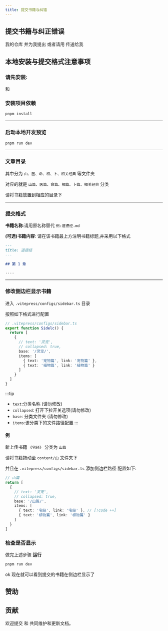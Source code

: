 ```yaml
---
title: 提交书籍与纠错
---
```


<BoxCube
  :items="[
    {
      name: 'Theo-Docs',
      link: 'https://doc.theojs.cn',
      image: 'https://guiguqimen.com/assets/favicon-CHXfMNNf.ico',
      desc: '流媒体森林'
    },
    {
      name: '流媒体合租',
      link: 'https://doc.theojs.cn/serve/sharing/Account-sharing-guide',
      icon: 'cbi:netflix-alt',
      color: '#E50914',
      desc: '省心之选'
    },
    {
      name: '赞助我',
      link: 'https://i.theojs.cn/docs/202405201759098.webp',
      icon: 'twemoji:red-heart'
    },
    {
      name: 'lumen',
      link: 'https://lumen.theojs.cn/',
      image: 'https://lumen.theojs.cn/Logo.webp',
      tag: '主题美化'
    }
  ]"
/>

## 提交书籍与纠正错误

<Pill name="Fork" link="https://github.com/Theo-messi/xx.theojs.cn/fork" icon="fa6-solid:code-fork"  /> 我的仓库 并为我提出 <Pill name="Pull Request" link="https://github.com/Theo-messi/xx.theojs.cn/pulls" icon="fa6-solid:code-pull-request"  /> 或者请用 <Pill name="邮件" link="mailto:fanxiaobin422@gmail.com" icon="logos:google-gmail"  /> 传送给我

## 本地安装与提交格式注意事项

<Links
  :items="[
    {
      name: '本站点使用的 VitePress 建造',
      desc: 'VitePress 是一个由 Vue 团队开发的静态网站生成器，基于 Vite 和 Vue 3，专注于文档、博客和轻量网站的构建。它支持 Markdown 和 Vue 组件，提供简洁的默认主题和灵活的自定义能力，适合快速创建高性能的技术文档和个人博客。',
      link: 'https://vitepress.dev/',
      image: 'https://vitepress.dev/vitepress-logo-mini.svg'
    },
    {
      name: '站点主题使用 @theojs/lumen 插件',
      desc: '✨ 集成 Vue 功能组件和主题美化的 VitePress 插件',
      link: 'https://lumen.theojs.cn/',
      image: 'https://lumen.theojs.cn/Logo.webp'
    }
  ]"
/>

### 请先安装:

<Pill name="Node" link="https://nodejs.org/" icon="logos:nodejs-icon" />和<Pill name="pnpm" link="https://pnpm.io/installation" icon="vscode-icons:file-type-light-pnpm"/>

### 安装项目依赖

```sh
pnpm install
```

---

### 启动本地开发预览

```sh
pnpm run dev
```

---

### 文章目录

其中分为 `山、医、命、相、卜、相关经典` 等文件夹

对应的就是 `山篇、医篇、命篇、相篇、卜篇、相关经典` 分类

请将书籍放置到相应的目录下

---

### 提交格式

**书籍名称**:请用原名称替代 `例:道德经.md`

**(可选)书籍内容**:
请在该书籍最上方注明书籍标题,并采用以下格式

```md
---
title: 道德经
---

## 第 1 章

····
```

---

### 修改侧边栏显示书籍

进入 `.vitepress/configs/sidebar.ts` 目录

按照如下格式进行配置

```ts
// .vitepress/configs/sidebar.ts
export function Sidelc() {
  return [
    {
      // text: '灵宠',
      // collapsed: true,
      base: '/灵宠/',
      items: [
        { text: '宠物篇', link: '宠物篇' },
        { text: '植物篇', link: '植物篇' }
      ]
    }
  ]
}
```

:::tip

- `text`:分类名称 (请勿修改)
- `collapsed`: 打开下拉开关选项(请勿修改)
- `base`: 分类文件夹 (请勿修改)
- `items`:该分类下的文件路径配置
  :::

#### 例

新上传书籍 `《宅经》`
分类为 `山篇`

请将书籍拖动至 `content/山` 文件夹下

并且在 `.vitepress/configs/sidebar.ts` 添加侧边栏路径
配置如下:

```ts
// 山篇
return [
  {
    // text: '灵宠',
    // collapsed: true,
    base: '/山篇/',
    items: [
      { text: '宅经', link: '宅经' }, // [!code ++]
      { text: '植物篇', link: '植物篇' }
    ]
  }
]
```

### 检查是否显示

做完上述步骤 **运行**

```sh
pnpm run dev
```

ok 现在就可以看到提交的书籍在侧边栏显示了

## 赞助

<Pill 
  name="支付宝"
  link="https://i.theojs.cn/docs/202405201752089.webp"
  icon="cib:alipay"
  color="#1677FF"
/>
<Pill
  name="微信支付"
  link="https://i.theojs.cn/docs/202405201752087.webp"
  icon="tdesign:logo-wechatpay-filled"
  color="#07C160"
/>
<Pill
  name="Github Sponsors"
  link="https://i.theojs.cn/docs/202405201759098.webp"
  icon="twemoji:red-heart"
/>

## 贡献

欢迎提交 <Pill name="Issue" link="https://github.com/Theo-messi/xx.theojs.cn/issues" icon="octicon:issue-opened-16"  /> 和 <Pill name="Pull Request" link="https://github.com/Theo-messi/xx.theojs.cn/pulls" icon="fa6-solid:code-pull-request"  /> 共同维护和更新文档。
